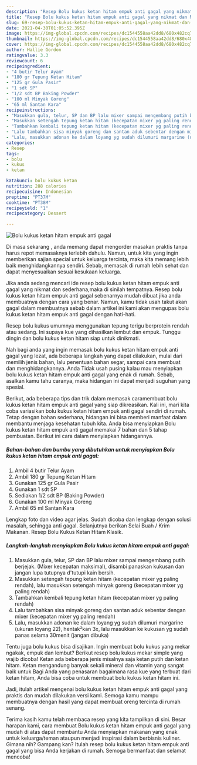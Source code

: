 ```yaml
---
description: "Resep Bolu kukus ketan hitam empuk anti gagal yang nikmat dan Mudah Dibuat"
title: "Resep Bolu kukus ketan hitam empuk anti gagal yang nikmat dan Mudah Dibuat"
slug: 69-resep-bolu-kukus-ketan-hitam-empuk-anti-gagal-yang-nikmat-dan-mudah-dibuat
date: 2021-04-30T01:05:52.395Z
image: https://img-global.cpcdn.com/recipes/dc1544558aa42dd8/680x482cq70/bolu-kukus-ketan-hitam-empuk-anti-gagal-foto-resep-utama.jpg
thumbnail: https://img-global.cpcdn.com/recipes/dc1544558aa42dd8/680x482cq70/bolu-kukus-ketan-hitam-empuk-anti-gagal-foto-resep-utama.jpg
cover: https://img-global.cpcdn.com/recipes/dc1544558aa42dd8/680x482cq70/bolu-kukus-ketan-hitam-empuk-anti-gagal-foto-resep-utama.jpg
author: Hallie Gordon
ratingvalue: 3.3
reviewcount: 6
recipeingredient:
- "4 butir Telur Ayam"
- "180 gr Tepung Ketan Hitam"
- "125 gr Gula Pasir"
- "1 sdt SP"
- "1/2 sdt BP Baking Powder"
- "100 ml Minyak Goreng"
- "65 ml Santan Kara"
recipeinstructions:
- "Masukkan gula, telur, SP dan BP lalu mixer sampai mengembang putih berjejak. (Mixer kecepatan maksimal), disambi panaskan kukusan dan jangan lupa tutupnya d&#39;tutupi kain bersih."
- "Masukkan setengah tepung ketan hitam (kecepatan mixer yg paling rendah), lalu masukkan setengah minyak goreng (kecepatan mixer yg paling rendah)"
- "Tambahkan kembali tepung ketan hitam (kecepatan mixer yg paling rendah)"
- "Lalu tambahkan sisa minyak goreng dan santan aduk sebentar dengan mixer (kecepatan mixer yg paling rendah)"
- "Lalu, masukkan adonan ke dalam loyang yg sudah dilumuri margarine (ukuran loyang 22), hentak²kan 3x, lalu masukkan ke kukusan yg sudah panas selama 30menit (jangan dibuka)"
categories:
- Resep
tags:
- bolu
- kukus
- ketan

katakunci: bolu kukus ketan 
nutrition: 288 calories
recipecuisine: Indonesian
preptime: "PT37M"
cooktime: "PT38M"
recipeyield: "1"
recipecategory: Dessert

---
```



![Bolu kukus ketan hitam empuk anti gagal](https://img-global.cpcdn.com/recipes/dc1544558aa42dd8/680x482cq70/bolu-kukus-ketan-hitam-empuk-anti-gagal-foto-resep-utama.jpg)

Di masa  sekarang , anda memang dapat mengorder masakan praktis tanpa harus repot memasaknya terlebih dahulu. Namun, untuk kita yang ingin memberikan sajian special untuk keluarga tercinta, maka kita memang lebih baik menghidangkannya sendiri. Sebab, memasak di rumah lebih sehat dan dapat menyesuaikan sesuai kesukaan keluarga.

Jika anda sedang mencari ide resep bolu kukus ketan hitam empuk anti gagal yang nikmat dan sederhana,maka di sinilah tempatnya. Resep bolu kukus ketan hitam empuk anti gagal  sebenarnya mudah dibuat jika anda membuatnya dengan cara yang benar. Namun, kamu tidak usah takut akan gagal dalam membuatnya 
sebab dalam artikel ini kami akan mengupas bolu kukus ketan hitam empuk anti gagal dengan hati-hati.  

Resep bolu kukus umumnya menggunakan tepung terigu berprotein rendah atau sedang. Ini supaya kue yang dihasilkan lembut dan empuk. Tunggu dingin dan bolu kukus ketan hitam siap untuk dinikmati.

Nah bagi anda yang ingin memasak bolu kukus ketan hitam empuk anti gagal yang lezat, ada beberapa langkah yang dapat dilakukan, mulai dari memilih jenis bahan, lalu penentuan bahan segar, sampai cara membuat dan menghidangkannya. Anda Tidak usah pusing kalau mau menyiapkan bolu kukus ketan hitam empuk anti gagal yang enak di rumah. Sebab, asalkan kamu  tahu caranya, maka hidangan ini dapat menjadi suguhan yang spesial.

Berikut, ada beberapa tips dan trik dalam memasak caramembuat bolu kukus ketan hitam empuk anti gagal yang siap dikreasikan. Kali ini, mari kita coba variasikan bolu kukus ketan hitam empuk anti gagal sendiri di rumah. Tetap dengan bahan sederhana, hidangan ini bisa memberi manfaat dalam membantu menjaga kesehatan tubuh kita. Anda bisa menyiapkan Bolu kukus ketan hitam empuk anti gagal memakai 7 bahan dan 5 tahap pembuatan. Berikut ini cara dalam menyiapkan hidangannya.

<!--inarticleads1-->

##### Bahan-bahan dan bumbu yang dibutuhkan untuk menyiapkan Bolu kukus ketan hitam empuk anti gagal:

1. Ambil 4 butir Telur Ayam
1. Ambil 180 gr Tepung Ketan Hitam
1. Gunakan 125 gr Gula Pasir
1. Gunakan 1 sdt SP
1. Sediakan 1/2 sdt BP (Baking Powder)
1. Gunakan 100 ml Minyak Goreng
1. Ambil 65 ml Santan Kara


Lengkap foto dan video agar jelas. Sudah dicoba dan lengkap dengan solusi masalah, sehingga anti gagal. Selanjutnya berikan Selai Buah / Krim Makanan. Resep Bolu Kukus Ketan Hitam Klasik. 

<!--inarticleads2-->

##### Langkah-langkah menyiapkan Bolu kukus ketan hitam empuk anti gagal:

1. Masukkan gula, telur, SP dan BP lalu mixer sampai mengembang putih berjejak. (Mixer kecepatan maksimal), disambi panaskan kukusan dan jangan lupa tutupnya d&#39;tutupi kain bersih.
1. Masukkan setengah tepung ketan hitam (kecepatan mixer yg paling rendah), lalu masukkan setengah minyak goreng (kecepatan mixer yg paling rendah)
1. Tambahkan kembali tepung ketan hitam (kecepatan mixer yg paling rendah)
1. Lalu tambahkan sisa minyak goreng dan santan aduk sebentar dengan mixer (kecepatan mixer yg paling rendah)
1. Lalu, masukkan adonan ke dalam loyang yg sudah dilumuri margarine (ukuran loyang 22), hentak²kan 3x, lalu masukkan ke kukusan yg sudah panas selama 30menit (jangan dibuka)


Tentu juga bolu kukus bisa disajikan. Ingin membuat bolu kukus yang mekar ngakak, empuk dan lembut? Berikut resep bolu kukus mekar simple yang wajib dicoba! Ketan ada beberapa jenis misalnya saja ketan putih dan ketan hitam. Ketan mengandung banyak sekali mineral dan vitamin yang sangat baik untuk Bagi Anda yang penasaran bagaimana rasa kue yang terbuat dari ketan hitam, Anda bisa coba untuk membuat bolu kukus ketan hitam ini. 

Jadi, itulah artikel mengenai  bolu kukus ketan hitam empuk anti gagal  yang praktis dan mudah dilakukan versi kami. Semoga kamu mampu membuatnya dengan hasil yang dapat membuat oreng tercinta di rumah senang. 

Terima kasih kamu telah membaca resep yang kita tampilkan di sini. Besar harapan kami, cara membuat  Bolu kukus ketan hitam empuk anti gagal yang mudah di atas dapat membantu Anda menyiapkan makanan yang enak untuk keluarga/teman ataupun menjadi inspirasi dalam berbisnis kuliner. Gimana nih? Gampang kan? Itulah resep bolu kukus ketan hitam empuk anti gagal yang bisa Anda kerjakan di rumah. Semoga bermanfaat dan selamat mencoba!

